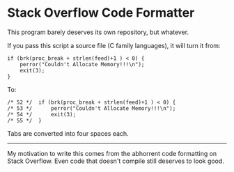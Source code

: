 # Stack Overflow Code Formatter

This program barely deserves its own repository, but whatever.

If you pass this script a source file (C family languages), it will turn it from:

	if (brk(proc_break + strlen(feed)+1 ) < 0) {
		perror("Couldn't Allocate Memory!!!\n");
		exit(3);
	}

To:

	/* 52 */  if (brk(proc_break + strlen(feed)+1 ) < 0) {
	/* 53 */      perror("Couldn't Allocate Memory!!!\n");
	/* 54 */      exit(3);
	/* 55 */  }

Tabs are converted into four spaces each.

---

My motivation to write this comes from the abhorrent code formatting on Stack Overflow. Even code that doesn't compile still deserves to look good.
